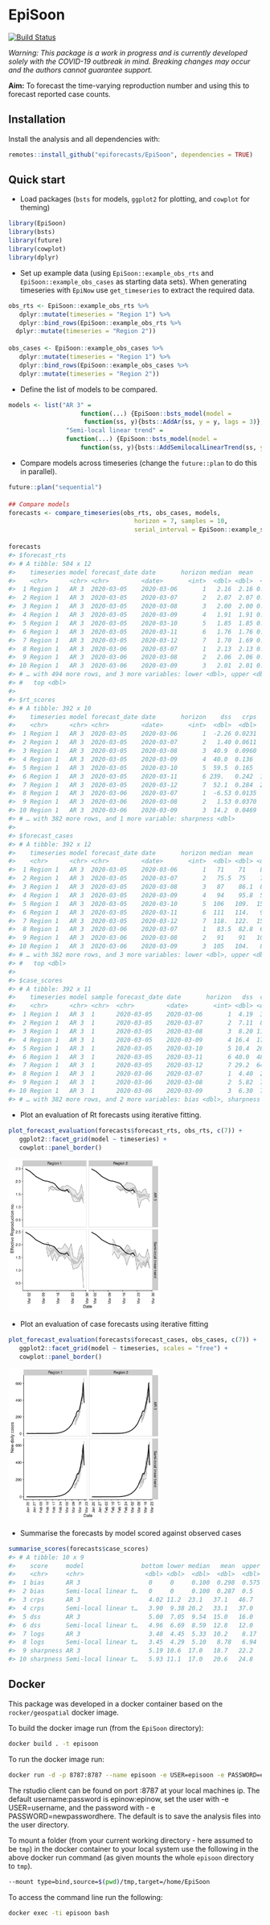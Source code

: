 
# EpiSoon

[![Build
Status](https://travis-ci.com/epiforecasts/EpiSoon.svg?branch=master)](https://travis-ci.com/epiforecasts/EpiSoon)

*Warning: This package is a work in progress and is currently developed
solely with the COVID-19 outbreak in mind. Breaking changes may occur
and the authors cannot guarantee support.*

**Aim:** To forecast the time-varying reproduction number and using this
to forecast reported case counts.

## Installation

Install the analysis and all dependencies with:

``` r
remotes::install_github("epiforecasts/EpiSoon", dependencies = TRUE)
```

## Quick start

  - Load packages (`bsts` for models, `ggplot2` for plotting, and
    `cowplot` for theming)

<!-- end list -->

``` r
library(EpiSoon)
library(bsts)
library(future)
library(cowplot)
library(dplyr)
```

  - Set up example data (using `EpiSoon::example_obs_rts` and
    `EpiSoon::example_obs_cases` as starting data sets). When generating
    timeseries with `EpiNow` use `get_timeseries` to extract the
    required data.

<!-- end list -->

``` r
obs_rts <- EpiSoon::example_obs_rts %>%
   dplyr::mutate(timeseries = "Region 1") %>%
   dplyr::bind_rows(EpiSoon::example_obs_rts %>%
  dplyr::mutate(timeseries = "Region 2"))

obs_cases <- EpiSoon::example_obs_cases %>%
   dplyr::mutate(timeseries = "Region 1") %>%
   dplyr::bind_rows(EpiSoon::example_obs_cases %>%
   dplyr::mutate(timeseries = "Region 2"))
```

  - Define the list of models to be compared.

<!-- end list -->

``` r
models <- list("AR 3" =
                    function(...) {EpiSoon::bsts_model(model =
                     function(ss, y){bsts::AddAr(ss, y = y, lags = 3)}, ...)},
                "Semi-local linear trend" =
                function(...) {EpiSoon::bsts_model(model =
                    function(ss, y){bsts::AddSemilocalLinearTrend(ss, y = y)}, ...)})
```

  - Compare models across timeseries (change the `future::plan` to do
    this in parallel).

<!-- end list -->

``` r
future::plan("sequential")

## Compare models
forecasts <- compare_timeseries(obs_rts, obs_cases, models,
                                   horizon = 7, samples = 10,
                                   serial_interval = EpiSoon::example_serial_interval)

forecasts
#> $forecast_rts
#> # A tibble: 504 x 12
#>    timeseries model forecast_date date       horizon median  mean     sd bottom
#>    <chr>      <chr> <chr>         <date>       <int>  <dbl> <dbl>  <dbl>  <dbl>
#>  1 Region 1   AR 3  2020-03-05    2020-03-06       1   2.16  2.16 0.0119   2.14
#>  2 Region 1   AR 3  2020-03-05    2020-03-07       2   2.07  2.07 0.0269   2.03
#>  3 Region 1   AR 3  2020-03-05    2020-03-08       3   2.00  2.00 0.0157   1.98
#>  4 Region 1   AR 3  2020-03-05    2020-03-09       4   1.91  1.91 0.0225   1.87
#>  5 Region 1   AR 3  2020-03-05    2020-03-10       5   1.85  1.85 0.0228   1.81
#>  6 Region 1   AR 3  2020-03-05    2020-03-11       6   1.76  1.76 0.0168   1.74
#>  7 Region 1   AR 3  2020-03-05    2020-03-12       7   1.70  1.69 0.0419   1.60
#>  8 Region 1   AR 3  2020-03-06    2020-03-07       1   2.13  2.13 0.0163   2.08
#>  9 Region 1   AR 3  2020-03-06    2020-03-08       2   2.06  2.06 0.0149   2.04
#> 10 Region 1   AR 3  2020-03-06    2020-03-09       3   2.01  2.01 0.0116   1.99
#> # … with 494 more rows, and 3 more variables: lower <dbl>, upper <dbl>,
#> #   top <dbl>
#> 
#> $rt_scores
#> # A tibble: 392 x 10
#>    timeseries model forecast_date date       horizon    dss   crps    logs  bias
#>    <chr>      <chr> <chr>         <date>       <int>  <dbl>  <dbl>   <dbl> <dbl>
#>  1 Region 1   AR 3  2020-03-05    2020-03-06       1  -2.26 0.0231  -1.42      0
#>  2 Region 1   AR 3  2020-03-05    2020-03-07       2   1.40 0.0611   0.487     0
#>  3 Region 1   AR 3  2020-03-05    2020-03-08       3  40.9  0.0960  43.9       0
#>  4 Region 1   AR 3  2020-03-05    2020-03-09       4  40.0  0.136   76.4       0
#>  5 Region 1   AR 3  2020-03-05    2020-03-10       5  59.5  0.165   42.8       0
#>  6 Region 1   AR 3  2020-03-05    2020-03-11       6 239.   0.242  193.        0
#>  7 Region 1   AR 3  2020-03-05    2020-03-12       7  52.1  0.284  250.        0
#>  8 Region 1   AR 3  2020-03-06    2020-03-07       1  -6.53 0.0135  -2.29      0
#>  9 Region 1   AR 3  2020-03-06    2020-03-08       2   1.53 0.0370   7.87      0
#> 10 Region 1   AR 3  2020-03-06    2020-03-09       3  14.2  0.0469   9.39      0
#> # … with 382 more rows, and 1 more variable: sharpness <dbl>
#> 
#> $forecast_cases
#> # A tibble: 392 x 12
#>    timeseries model forecast_date date       horizon median  mean    sd bottom
#>    <chr>      <chr> <chr>         <date>       <int>  <dbl> <dbl> <dbl>  <dbl>
#>  1 Region 1   AR 3  2020-03-05    2020-03-06       1   71    71    8.30     61
#>  2 Region 1   AR 3  2020-03-05    2020-03-07       2   75.5  75    7.76     63
#>  3 Region 1   AR 3  2020-03-05    2020-03-08       3   87    86.1  8.31     74
#>  4 Region 1   AR 3  2020-03-05    2020-03-09       4   94    95.8  5.92     89
#>  5 Region 1   AR 3  2020-03-05    2020-03-10       5  106   109.  15.4      88
#>  6 Region 1   AR 3  2020-03-05    2020-03-11       6  111   114.   9.26    107
#>  7 Region 1   AR 3  2020-03-05    2020-03-12       7  118.  122.  15.5     101
#>  8 Region 1   AR 3  2020-03-06    2020-03-07       1   83.5  82.8  6.99     68
#>  9 Region 1   AR 3  2020-03-06    2020-03-08       2   91    91   10.5      76
#> 10 Region 1   AR 3  2020-03-06    2020-03-09       3  105   104.   8.56     86
#> # … with 382 more rows, and 3 more variables: lower <dbl>, upper <dbl>,
#> #   top <dbl>
#> 
#> $case_scores
#> # A tibble: 392 x 11
#>    timeseries model sample forecast_date date       horizon   dss  crps  logs
#>    <chr>      <chr> <chr>  <chr>         <date>       <int> <dbl> <dbl> <dbl>
#>  1 Region 1   AR 3  1      2020-03-05    2020-03-06       1  4.19  3     3.42
#>  2 Region 1   AR 3  1      2020-03-05    2020-03-07       2  7.11  8.78  3.98
#>  3 Region 1   AR 3  1      2020-03-05    2020-03-08       3  8.20 11.8   4.63
#>  4 Region 1   AR 3  1      2020-03-05    2020-03-09       4 16.4  17.1   7.96
#>  5 Region 1   AR 3  1      2020-03-05    2020-03-10       5 10.4  26.7   5.59
#>  6 Region 1   AR 3  1      2020-03-05    2020-03-11       6 40.0  48.1  26.1 
#>  7 Region 1   AR 3  1      2020-03-05    2020-03-12       7 29.2  64.0  14.4 
#>  8 Region 1   AR 3  1      2020-03-06    2020-03-07       1  4.40  2.62  2.89
#>  9 Region 1   AR 3  1      2020-03-06    2020-03-08       2  5.82  7.52  4.16
#> 10 Region 1   AR 3  1      2020-03-06    2020-03-09       3  6.30  7.48  3.69
#> # … with 382 more rows, and 2 more variables: bias <dbl>, sharpness <dbl>
```

  - Plot an evaluation of Rt forecasts using iterative fitting.

<!-- end list -->

``` r
plot_forecast_evaluation(forecasts$forecast_rts, obs_rts, c(7)) +
   ggplot2::facet_grid(model ~ timeseries) +
   cowplot::panel_border()
```

<img src="man/figures/unnamed-chunk-7-1.png" width="60%" />

  - Plot an evaluation of case forecasts using iterative fitting

<!-- end list -->

``` r
plot_forecast_evaluation(forecasts$forecast_cases, obs_cases, c(7)) +
   ggplot2::facet_grid(model ~ timeseries, scales = "free") +
   cowplot::panel_border()
```

<img src="man/figures/unnamed-chunk-8-1.png" width="60%" />

  - Summarise the forecasts by model scored against observed cases

<!-- end list -->

``` r
summarise_scores(forecasts$case_scores)
#> # A tibble: 10 x 9
#>    score     model                bottom lower median   mean  upper   top     sd
#>    <chr>     <chr>                 <dbl> <dbl>  <dbl>  <dbl>  <dbl> <dbl>  <dbl>
#>  1 bias      AR 3                   0     0     0.100  0.298  0.575   1    0.379
#>  2 bias      Semi-local linear t…   0     0     0.100  0.287  0.5     1    0.353
#>  3 crps      AR 3                   4.02 11.2  23.1   37.1   46.7   166.  40.9  
#>  4 crps      Semi-local linear t…   3.90  9.38 20.2   33.1   37.0   157.  39.6  
#>  5 dss       AR 3                   5.00  7.05  9.54  15.0   16.0    62.7 15.0  
#>  6 dss       Semi-local linear t…   4.96  6.69  8.59  12.8   12.0    64.0 13.7  
#>  7 logs      AR 3                   3.48  4.45  5.33  10.2    8.17   62.1 13.7  
#>  8 logs      Semi-local linear t…   3.45  4.29  5.10   8.78   6.94   39.3 15.6  
#>  9 sharpness AR 3                   5.19 10.6  17.0   18.7   22.2    48.1 10.7  
#> 10 sharpness Semi-local linear t…   5.93 11.1  17.0   20.6   24.8    55.1 13.5
```

## Docker

This package was developed in a docker container based on the
`rocker/geospatial` docker image.

To build the docker image run (from the `EpiSoon` directory):

``` bash
docker build . -t episoon
```

To run the docker image
run:

``` bash
docker run -d -p 8787:8787 --name episoon -e USER=episoon -e PASSWORD=episoon episoon
```

The rstudio client can be found on port :8787 at your local machines ip.
The default username:password is epinow:epinow, set the user with -e
USER=username, and the password with - e PASSWORD=newpasswordhere. The
default is to save the analysis files into the user directory.

To mount a folder (from your current working directory - here assumed to
be `tmp`) in the docker container to your local system use the following
in the above docker run command (as given mounts the whole `episoon`
directory to `tmp`).

``` bash
--mount type=bind,source=$(pwd)/tmp,target=/home/EpiSoon
```

To access the command line run the following:

``` bash
docker exec -ti episoon bash
```
